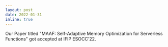 ```yaml
---
layout: post
date: 2022-01-31
inline: true
---
```


Our Paper titled "MAAF: Self-Adaptive Memory Optimization for Serverless Functions" got accepted at IFIP ESOCC'22.